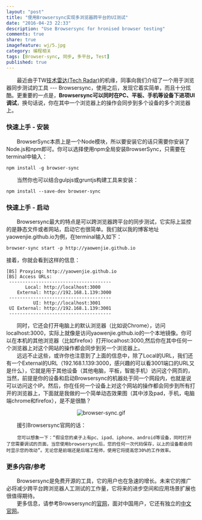 ```yaml
---
layout: "post"
title: "使用Browsersync实现多浏览器跨平台的UI测试"
date: "2016-04-23 22:33"
description: "Use Browsersync for hronised browser testing"
comments: true
share: true
imagefeature: wj/5.jpg
category: 编程相关
tags: [Browser-sync, 同步, 多平台, Test]
published: true
---
```

&emsp;&emsp;最近由于TW[技术雷达(Tech Radar)](https://www.thoughtworks.com/radar/tools)的机缘，同事向我们介绍了一个用于浏览器同步测试的工具 --- Browsersync，使用之后，发现它着实简单，而且十分炫酷。更重要的一点是，__Browsersync可以同时在PC、平板、手机等设备下进项UI调试__，换句话说，你在其中一个浏览器上的操作会同步到多个设备的多个浏览器上。

<!--more-->

### __快速上手 - 安装__

&emsp;&emsp;BrowserSync本质上是一个Node模块，所以要安装它的话只需要你安装了Node.js和npm即可。你可以选择使用npm全局安装BrowserSync，只需要在terminal中输入：

``` shell
npm install -g browser-sync
```

&emsp;&emsp;当然你也可以结合gulpjs或gruntjs构建工具来安装：

``` shell
npm install --save-dev browser-sync
```

### __快速上手 - 启动__
&emsp;&emsp;Browsersync最大的特点是可以跨浏览器跨平台的同步测试，它实际上监控的是静态文件或者网站，启动它也很简单。我们就以我的博客地址yaowenjie.github.io为例，在terminal输入如下：

``` shell
browser-sync start -p http://yaowenjie.github.io
```

接着，你就会看到这样的信息：

```
[BS] Proxying: http://yaowenjie.github.io
[BS] Access URLs:
 --------------------------------------
       Local: http://localhost:3000
    External: http://192.168.1.139:3000
 --------------------------------------
          UI: http://localhost:3001
 UI External: http://192.168.1.139:3001
 --------------------------------------
```

&emsp;&emsp;同时，它还会打开电脑上的默认浏览器（比如说Chrome），访问localhost:3000，实际上就像是访问yaowenjie.github.io的一个本地镜像。你可以在本机的其他浏览器（比如firefox）打开localhost:3000,然后你在其中任何一个浏览器上对这个网站的操作都会同步到另一个浏览器上。 <br/>
&emsp;&emsp;远远不止这些，或许你也注意到了上面的信息中，除了Local的URL，我们还有一个External的URL（192.168.1.139:3000，感兴趣的可以看3001端口的URL又是什么），它就是用于其他设备（其他电脑，平板，智能手机）访问这个网页的，当然，前提是你的设备和启动Browsersync的机器处于同一个网段内，也就是说可以访问这个IP。然后，你在任何一个设备上对这个网站的操作都会同步到所有打开的浏览器上，下面就是我做的一个简单动态效果图（其中涉及pad，手机，电脑端chrome和firefox），是不是很酷？
<center><img class="center" src="{{ site.url }}/images/2016/browser-sync.gif" alt="browser-sync.gif"></center>

&emsp;&emsp;援引Browsersync官网的话：

``` word
    您可以想象一下：“假设您的桌子上有pc、ipad、iphone、android等设备，同时打开了您需要调试的页面，当您使用browsersync后，您的任何一次代码保存，以上的设备都会同时显示您的改动”。无论您是前端还是后端工程师，使用它将提高您30%的工作效率。
```

### __更多内容/参考__
&emsp;&emsp;Browsersync是免费开源的工具，它的用户也在急速的增长。未来它的推广必将减少跨平台跨浏览器人工测试的工作量，它将来的进步空间和应用场景扩展也很值得期待。 <br/>
&emsp;&emsp;更多信息，请参考Browsersync的[官网](https://www.browsersync.io/)，面对中国用户，它还有独立的[中文官网](http://www.browsersync.cn/)。
